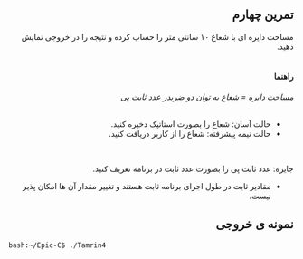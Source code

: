 <div dir="rtl">

## تمرین چهارم
مساحت دایره ای با شعاع ۱۰ سانتی متر را حساب کرده و نتیجه را در خروجی نمایش دهید.<br />
<br />
#### راهنما
*مساحت دایره = شعاع به توان دو ضربدر عدد ثابت پی*<br />
<br />
- حالت آسان: شعاع را بصورت استاتیک دخیره کنید.<br />
- حالت نیمه پیشرفته: شعاع را از کاربر دریافت کنید.<br />
<br />

جایزه: عدد ثابت پی را بصورت عدد ثابت در برنامه تعریف کنید.<br />
- مقادیر ثابت در طول اجرای برنامه ثابت هستند و تغییر مقدار آن ها امکان پذیر نیست. 
  
## نمونه ی خروجی

</div>

```bash
bash:~/Epic-C$ ./Tamrin4

```


